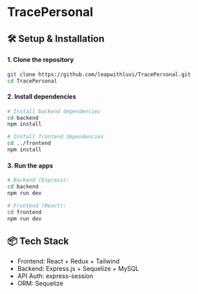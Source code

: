 # TracePersonal

## 🛠️ Setup & Installation

#### 1. Clone the repository

```bash
git clone https://github.com/leapwithluvi/TracePersonal.git
cd TracePersonal
```

#### 2. Install dependencies
```bash
# Install backend dependencies
cd backend
npm install

# Install frontend dependencies
cd ../frontend
npm install
```

#### 3. Run the apps
``` bash
# Backend (Express):
cd backend
npm run dev

# Frontend (React):
cd frontend
npm run dev
```

## 📦 Tech Stack
- Frontend: React + Redux + Tailwind
- Backend: Express.js + Sequelize + MySQL
- API Auth: express-session
- ORM: Sequelize